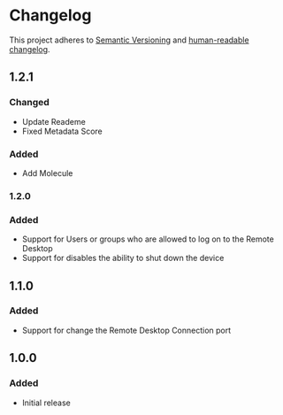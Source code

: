 # Changelog

This project adheres to [Semantic Versioning](https://semver.org/spec/v2.0.0.html)
and [human-readable changelog](https://keepachangelog.com/en/1.0.0/).

## 1.2.1

### Changed

- Update Reademe
- Fixed Metadata Score

### Added

- Add Molecule

### 1.2.0

### Added

- Support for Users or groups who are allowed to log on to the Remote Desktop
- Support for disables the ability to shut down the device

## 1.1.0

### Added

- Support for change the Remote Desktop Connection port

## 1.0.0

### Added

- Initial release
